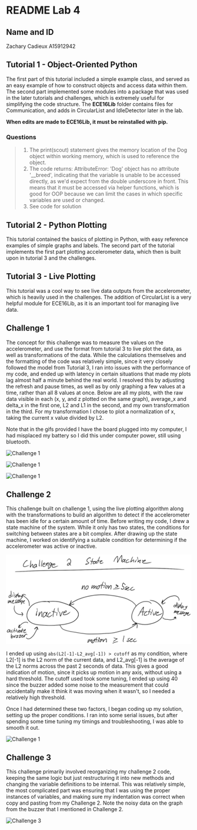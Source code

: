 [//]: <> (Titles)

# README Lab 4

[//]: <> (Name and ID)

## Name and ID

Zachary Cadieux A15912942

[//]: <> (Lab 1 Content)

## Tutorial 1 - Object-Oriented Python

The first part of this tutorial included a simple example class, and served as an easy example of how to construct objects and access data within them. The second part implemented some modules into a package that was used in the later tutorials and challenges, which is extremely useful for simplifying the code structure. The **ECE16Lib** folder contains files for Communication, and adds in CircularList and IdleDetector later in the lab. 

**When edits are made to **ECE16Lib**, it must be reinstalled with pip.**

### Questions

> 1) The print(scout) statement gives the memory location of the Dog object within working memory, which is used to reference the object.
> 2) The code returns: AttributeError: 'Dog' object has no attribute '__breed', indicating that the variable is unable to be accessed directly, as we'd expect from the double underscore in front. This means that it must be accessed via helper functions, which is good for OOP because we can limit the cases in which specific variables are used or changed.
> 3) See code for solution

## Tutorial 2 - Python Plotting

This tutorial contained the basics of plotting in Python, with easy reference examples of simple graphs and labels. The second part of the tutorial implements the first part plotting accelerometer data, which then is built upon in tutorial 3 and the challenges. 

## Tutorial 3 - Live Plotting

This tutorial was a cool way to see live data outputs from the accelerometer, which is heavily used in the challenges. The addition of CircularList is a very helpful module for ECE16Lib, as it is an important tool for managing live data. 

## Challenge 1

The concept for this challenge was to measure the values on the accelerometer, and use the format from tutorial 3 to live plot the data, as well as transformations of the data. While the calculations themselves and the formatting of the code was relatively simple, since it very closely followed the model from Tutorial 3, I ran into issues with the performance of my code, and ended up with latency in certain situations that made my plots lag almost half a minute behind the real world. I resolved this by adjusting the refresh and pause times, as well as by only graphing a few values at a time, rather than all 8 values at once. Below are all my plots, with the raw data visible in each (x, y, and z plotted on the same graph), average_x and delta_x in the first one, L2 and L1 in the second, and my own transformation in the third. For my transformation I chose to plot a normalization of x, taking the current x value divided by L2. 

Note that in the gifs provided I have the board plugged into my computer, I had misplaced my battery so I did this under computer power, still using bluetooth. 

![Challenge 1](images/challenge1part1.gif)

![Challenge 1](images/challenge1part2.gif)

![Challenge 1](images/challenge1part3.gif)

## Challenge 2

This challenge built on challenge 1, using the live plotting algorithm along with the transformations to build an algorithm to detect if the accelerometer has been idle for a certain amount of time. Before writing my code, I drew a state machine of the system. While it only has two states, the conditions for switching between states are a bit complex. After drawing up the state machine, I worked on identifying a suitable condition for determining if the accelerometer was active or inactive.

![Challenge 2](images/challenge2statemachine.png)

I ended up using `abs(L2[-1]-L2_avg[-1]) > cutoff` as my condition, where L2[-1] is the L2 norm of the current data, and L2_avg[-1] is the average of the L2 norms across the past 2 seconds of data. This gives a good indication of motion, since it picks up motion in any axis, without using a hard threshold. The cutoff used took some tuning, I ended up using 40 since the buzzer added some noise to the measurement that could accidentally make it think it was moving when it wasn't, so I needed a relatively high threshold.

Once I had determined these two factors, I began coding up my solution, setting up the proper conditions. I ran into some serial issues, but after spending some time tuning my timings and troubleshooting, I was able to smooth it out. 

![Challenge 1](images/challenge2.gif)

## Challenge 3

This challenge primarily involved reorganizing my challenge 2 code, keeping the same logic but just restructuring it into new methods and changing the variable definitions to be internal. This was relatively simple, the most complicated part was ensuring that I was using the proper instances of variables, and making sure my indentation was correct when copy and pasting from my Challenge 2. Note the noisy data on the graph from the buzzer that I mentioned in Challenge 2.

![Challenge 3](images/challenge3.gif)
